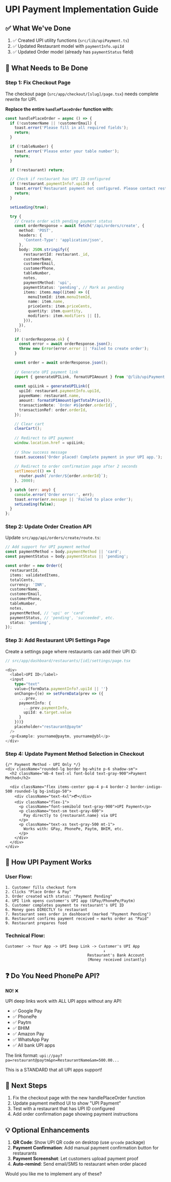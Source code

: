 # UPI Payment Implementation Guide

## ✅ What We've Done

1. ✅ Created UPI utility functions (`src/lib/upiPayment.ts`)
2. ✅ Updated Restaurant model with `paymentInfo.upiId`
3. ✅ Updated Order model (already has `paymentStatus` field)

## 🔧 What Needs to Be Done

### Step 1: Fix Checkout Page

The checkout page (`src/app/checkout/[slug]/page.tsx`) needs complete rewrite for UPI.

**Replace the entire `handlePlaceOrder` function with:**

```typescript
const handlePlaceOrder = async () => {
  if (!customerName || !customerEmail) {
    toast.error('Please fill in all required fields');
    return;
  }

  if (!tableNumber) {
    toast.error('Please enter your table number');
    return;
  }

  if (!restaurant) return;

  // Check if restaurant has UPI ID configured
  if (!restaurant.paymentInfo?.upiId) {
    toast.error('Restaurant payment not configured. Please contact restaurant.');
    return;
  }

  setLoading(true);

  try {
    // Create order with pending payment status
    const orderResponse = await fetch('/api/orders/create', {
      method: 'POST',
      headers: {
        'Content-Type': 'application/json',
      },
      body: JSON.stringify({
        restaurantId: restaurant._id,
        customerName,
        customerEmail,
        customerPhone,
        tableNumber,
        notes,
        paymentMethod: 'upi',
        paymentStatus: 'pending', // Mark as pending
        items: items.map((item) => ({
          menuItemId: item.menuItemId,
          name: item.name,
          priceCents: item.priceCents,
          quantity: item.quantity,
          modifiers: item.modifiers || [],
        })),
      }),
    });

    if (!orderResponse.ok) {
      const error = await orderResponse.json();
      throw new Error(error.error || 'Failed to create order');
    }

    const order = await orderResponse.json();
    
    // Generate UPI payment link
    import { generateUPILink, formatUPIAmount } from '@/lib/upiPayment';
    
    const upiLink = generateUPILink({
      upiId: restaurant.paymentInfo.upiId,
      payeeName: restaurant.name,
      amount: formatUPIAmount(getTotalPrice()),
      transactionNote: `Order #${order.orderId}`,
      transactionRef: order.orderId,
    });

    // Clear cart
    clearCart();
    
    // Redirect to UPI payment
    window.location.href = upiLink;
    
    // Show success message
    toast.success('Order placed! Complete payment in your UPI app.');
    
    // Redirect to order confirmation page after 2 seconds
    setTimeout(() => {
      router.push(`/order/${order.orderId}`);
    }, 2000);

  } catch (err: any) {
    console.error('Order error:', err);
    toast.error(err.message || 'Failed to place order');
    setLoading(false);
  }
};
```

### Step 2: Update Order Creation API

Update `src/app/api/orders/create/route.ts`:

```typescript
// Add support for UPI payment method
const paymentMethod = body.paymentMethod || 'card';
const paymentStatus = body.paymentStatus || 'pending';

const order = new Order({
  restaurantId,
  items: validatedItems,
  totalCents,
  currency: 'INR',
  customerName,
  customerEmail,
  customerPhone,
  tableNumber,
  notes,
  paymentMethod, // 'upi' or 'card'
  paymentStatus, // 'pending', 'succeeded', etc.
  status: 'pending',
});
```

### Step 3: Add Restaurant UPI Settings Page

Create a settings page where restaurants can add their UPI ID:

```typescript
// src/app/dashboard/restaurants/[id]/settings/page.tsx

<div>
  <label>UPI ID</label>
  <input
    type="text"
    value={formData.paymentInfo?.upiId || ''}
    onChange={(e) => setFormData(prev => ({
      ...prev,
      paymentInfo: {
        ...prev.paymentInfo,
        upiId: e.target.value
      }
    }))}
    placeholder="restaurant@paytm"
  />
  <p>Example: yourname@paytm, yourname@ybl</p>
</div>
```

### Step 4: Update Payment Method Selection in Checkout

```tsx
{/* Payment Method - UPI Only */}
<div className="rounded-lg border bg-white p-6 shadow-sm">
  <h2 className="mb-4 text-xl font-bold text-gray-900">Payment Method</h2>
  
  <div className="flex items-center gap-4 p-4 border-2 border-indigo-500 rounded-lg bg-indigo-50">
    <div className="text-4xl">💳</div>
    <div className="flex-1">
      <p className="font-semibold text-gray-900">UPI Payment</p>
      <p className="text-sm text-gray-600">
        Pay directly to {restaurant.name} via UPI
      </p>
      <p className="text-xs text-gray-500 mt-1">
        Works with: GPay, PhonePe, Paytm, BHIM, etc.
      </p>
    </div>
  </div>
</div>
```

## 📱 How UPI Payment Works

### User Flow:
```
1. Customer fills checkout form
2. Clicks "Place Order & Pay"
3. Order created with status: "Payment Pending"
4. UPI link opens customer's UPI app (GPay/PhonePe/Paytm)
5. Customer completes payment to restaurant's UPI ID
6. Money goes DIRECTLY to restaurant
7. Restaurant sees order in dashboard (marked "Payment Pending")
8. Restaurant confirms payment received → marks order as "Paid"
9. Restaurant prepares food
```

### Technical Flow:
```
Customer -> Your App -> UPI Deep Link -> Customer's UPI App
                                           ↓
                                    Restaurant's Bank Account
                                    (Money received instantly)
```

## ❓ Do You Need PhonePe API?

**NO!** ❌

UPI deep links work with ALL UPI apps without any API:
- ✅ Google Pay
- ✅ PhonePe
- ✅ Paytm
- ✅ BHIM
- ✅ Amazon Pay
- ✅ WhatsApp Pay
- ✅ All bank UPI apps

The link format: `upi://pay?pa=restaurant@paytm&pn=RestaurantName&am=500.00...`

This is a STANDARD that all UPI apps support!

## 🎯 Next Steps

1. Fix the checkout page with the new handlePlaceOrder function
2. Update payment method UI to show "UPI Payment"
3. Test with a restaurant that has UPI ID configured
4. Add order confirmation page showing payment instructions

## 💡 Optional Enhancements

1. **QR Code**: Show UPI QR code on desktop (use `qrcode` package)
2. **Payment Confirmation**: Add manual payment confirmation button for restaurants
3. **Payment Screenshot**: Let customers upload payment proof
4. **Auto-remind**: Send email/SMS to restaurant when order placed

Would you like me to implement any of these?
